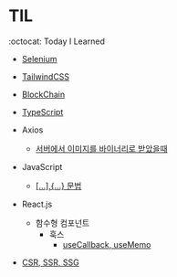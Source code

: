 # TIL
:octocat: Today I Learned


- [Selenium](https://github.com/daehwan2/TIL/blob/main/Selenium/README.md)
- [TailwindCSS](https://github.com/daehwan2/TIL/blob/main/TailwindCSS/README.md)
- [BlockChain](https://github.com/daehwan2/TIL/blob/main/BlockChain/README.md)
- [TypeScript](https://github.com/daehwan2/TIL/blob/main/TypeScript/README.md)
- Axios
  - [서버에서 이미지를 바이너리로 받았을때](https://github.com/daehwan2/TIL/blob/main/Axios/%EC%84%9C%EB%B2%84%EC%97%90%EC%84%9C%20%EC%9D%B4%EB%AF%B8%EC%A7%80%EB%A5%BC%20%EB%B0%94%EC%9D%B4%EB%84%88%EB%A6%AC%EB%A1%9C%20%EB%B0%9B%EC%95%98%EC%9D%84%EB%95%8C/README.md)
- JavaScript
  - [ [...],{...} 문법 ](https://github.com/daehwan2/TIL/blob/main/Javascript/%7B...%7D%2C%20%5B...%5D%20%EB%AC%B8%EB%B2%95/README.md) 

- React.js
  - 함수형 컴포넌트
    - 훅스
      - [useCallback, useMemo](https://github.com/daehwan2/TIL/blob/main/React/%ED%95%A8%EC%88%98%ED%98%95%EC%BB%B4%ED%8F%AC%EB%84%8C%ED%8A%B8/%ED%9B%85%EC%8A%A4/useMemo%2C%20useCallback/README.md)

- [CSR, SSR, SSG](https://github.com/daehwan2/TIL/blob/main/CSR%2C%20SSR%2C%20SSG/README.md)
